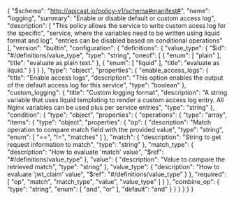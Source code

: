 {
  "$schema": "http://apicast.io/policy-v1/schema#manifest#",
  "name": "logging",
  "summary": "Enable or disable default or custom access log",
  "description": [
    "This policy allows the service to write custom acess log for the specific",
    "service, where the variables need to be written using liquid format and log",
    "entries can be disabled based on conditional operations"
  ],
  "version": "builtin",
  "configuration": {
    "definitions": {
      "value_type": {
        "$id": "#/definitions/value_type",
        "type": "string",
        "oneof": [
          {
            "enum": [
              "plain"
            ],
            "title": "evaluate as plain text."
          },
          {
            "enum": [
              "liquid"
            ],
            "title": "evaluate as liquid."
          }
        ]
      }
    },
    "type": "object",
    "properties": {
      "enable_access_logs": {
        "title": "Enable access logs",
        "description": "This option enables the output of the default access log for this service",
        "type": "boolean"
      },
      "custom_logging": {
        "title": "Custom logging format",
        "description": "A string variable that uses liquid templating to render a custom access log entry. All Nginx variables can be used plus per service entries",
        "type": "string"
      },
      "condition": {
        "type": "object",
        "properties": {
          "operations": {
            "type": "array",
            "items": {
              "type": "object",
              "properties": {
                "op": {
                  "description": "Match operation to compare match field with the provided value",
                  "type": "string",
                  "enum": [
                    "==",
                    "!=",
                    "matches"
                  ]
                },
                "match": {
                  "description": "String to get request information to match",
                  "type": "string"
                },
                "match_type": {
                  "description": "How to evaluate 'match' value",
                  "$ref": "#/definitions/value_type"
                },
                "value": {
                  "description": "Value to compare the retrieved match",
                  "type": "string"
                },
                "value_type": {
                  "description": "How to evaluate 'jwt_claim' value",
                  "$ref": "#/definitions/value_type"
                }
              },
              "required": [
                "op",
                "match",
                "match_type",
                "value",
                "value_type"
              ]
            }
          },
          "combine_op": {
            "type": "string",
            "enum": [
              "and",
              "or"
            ],
            "default": "and"
          }
        }
      }
    }
  }
}
